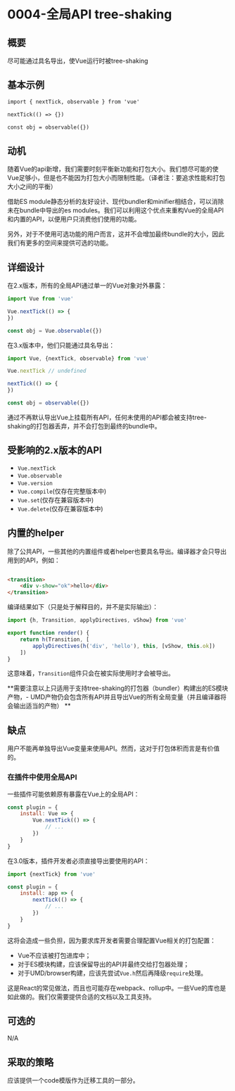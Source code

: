 # 0004-全局API tree-shaking

## 概要

尽可能通过具名导出，使Vue运行时被tree-shaking

## 基本示例

```html
import { nextTick, observable } from 'vue'

nextTick(() => {})

const obj = observable({})
```

## 动机

随着Vue的api新增，我们需要时刻平衡新功能和打包大小。我们想尽可能的使Vue足够小，但是也不能因为打包大小而限制性能。（译者注：要追求性能和打包大小之间的平衡）

借助ES module静态分析的友好设计、现代bundler和minifier相结合，可以消除未在bundle中导出的es
modules。我们可以利用这个优点来重构Vue的全局API和内置的API，以便用户只消费他们使用的功能。

另外，对于不使用可选功能的用户而言，这并不会增加最终bundle的大小，因此我们有更多的空间来提供可选的功能。

## 详细设计

在2.x版本，所有的全局API通过单一的Vue对象对外暴露：

```js
import Vue from 'vue'

Vue.nextTick(() => {
})

const obj = Vue.observable({})
```

在3.x版本中，他们只能通过具名导出：

```js
import Vue, {nextTick, observable} from 'vue'

Vue.nextTick // undefined

nextTick(() => {
})

const obj = observable({})
```

通过不再默认导出Vue上挂载所有API，任何未使用的API都会被支持tree-shaking的打包器丢弃，并不会打包到最终的bundle中。

## 受影响的2.x版本的API

- `Vue.nextTick`
- `Vue.observable`
- `Vue.version`
- `Vue.compile`(仅存在完整版本中)
- `Vue.set`(仅存在兼容版本中)
- `Vue.delete`(仅存在兼容版本中)

## 内置的helper

除了公共API，一些其他的内置组件或者helper也要具名导出。编译器才会只导出用到的API，例如：

```html

<transition>
    <div v-show="ok">hello</div>
</transition>
```

编译结果如下（只是处于解释目的，并不是实际输出）：

```js
import {h, Transition, applyDirectives, vShow} from 'vue'

export function render() {
    return h(Transition, [
        applyDirectives(h('div', 'hello'), this, [vShow, this.ok])
    ])
}
```

这意味着，`Transition`组件只会在被实际使用时才会被导出。

**需要注意以上只适用于支持tree-shaking的打包器（bundler）构建出的ES模块产物，- UMD产物仍会包含所有API并且导出Vue的所有全局变量（并且编译器将会输出适当的产物）
**

## 缺点

用户不能再单独导出Vue变量来使用API。然而，这对于打包体积而言是有价值的。

### 在插件中使用全局API

一些插件可能依赖原有暴露在Vue上的全局API：

```js
const plugin = {
    install: Vue => {
        Vue.nextTick(() => {
            // ...
        })
    }
}
```

在3.0版本，插件开发者必须直接导出要使用的API：

```js
import {nextTick} from 'vue'

const plugin = {
    install: app => {
        nextTick(() => {
            // ...
        })
    }
}
```

这将会造成一些负担，因为要求库开发者需要合理配置Vue相关的打包配置：

- Vue不应该被打包进库中；
- 对于ES模块构建，应该保留导出的API并最终交给打包器处理；
- 对于UMD/browser构建，应该先尝试`Vue.h`然后再降级`require`处理。

这是React的常见做法，而且也可能存在webpack、rollup中。一些Vue的库也是如此做的。我们仅需要提供合适的文档以及工具支持。

## 可选的

N/A

## 采取的策略

应该提供一个code模版作为迁移工具的一部分。




